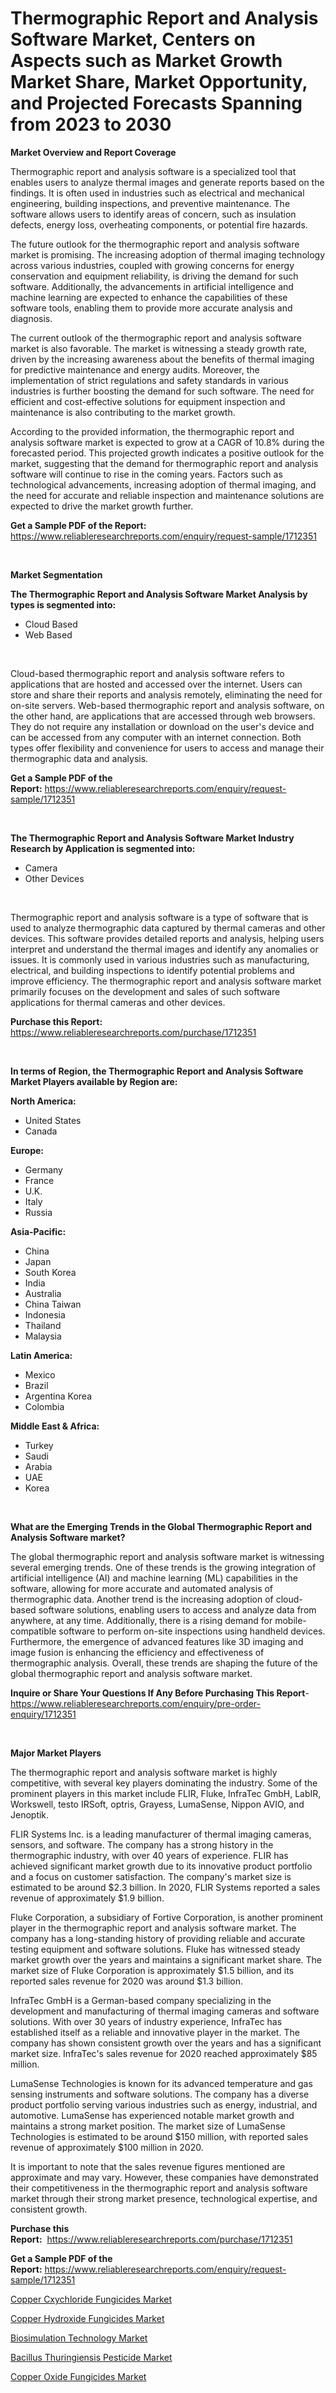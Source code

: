 <p><h1>Thermographic Report and Analysis Software Market, Centers on Aspects such as Market Growth Market Share, Market Opportunity, and Projected Forecasts Spanning from 2023 to 2030</h1></p><p><strong>Market Overview and Report Coverage</strong></p>
<p><p>Thermographic report and analysis software is a specialized tool that enables users to analyze thermal images and generate reports based on the findings. It is often used in industries such as electrical and mechanical engineering, building inspections, and preventive maintenance. The software allows users to identify areas of concern, such as insulation defects, energy loss, overheating components, or potential fire hazards.</p><p>The future outlook for the thermographic report and analysis software market is promising. The increasing adoption of thermal imaging technology across various industries, coupled with growing concerns for energy conservation and equipment reliability, is driving the demand for such software. Additionally, the advancements in artificial intelligence and machine learning are expected to enhance the capabilities of these software tools, enabling them to provide more accurate analysis and diagnosis.</p><p>The current outlook of the thermographic report and analysis software market is also favorable. The market is witnessing a steady growth rate, driven by the increasing awareness about the benefits of thermal imaging for predictive maintenance and energy audits. Moreover, the implementation of strict regulations and safety standards in various industries is further boosting the demand for such software. The need for efficient and cost-effective solutions for equipment inspection and maintenance is also contributing to the market growth.</p><p>According to the provided information, the thermographic report and analysis software market is expected to grow at a CAGR of 10.8% during the forecasted period. This projected growth indicates a positive outlook for the market, suggesting that the demand for thermographic report and analysis software will continue to rise in the coming years. Factors such as technological advancements, increasing adoption of thermal imaging, and the need for accurate and reliable inspection and maintenance solutions are expected to drive the market growth further.</p></p>
<p><strong>Get a Sample PDF of the Report:</strong> <a href="https://www.reliableresearchreports.com/enquiry/request-sample/1712351">https://www.reliableresearchreports.com/enquiry/request-sample/1712351</a></p>
<p>&nbsp;</p>
<p><strong>Market Segmentation</strong></p>
<p><strong>The Thermographic Report and Analysis Software Market Analysis by types is segmented into:</strong></p>
<p><ul><li>Cloud Based</li><li>Web Based</li></ul></p>
<p>&nbsp;</p>
<p><p>Cloud-based thermographic report and analysis software refers to applications that are hosted and accessed over the internet. Users can store and share their reports and analysis remotely, eliminating the need for on-site servers. Web-based thermographic report and analysis software, on the other hand, are applications that are accessed through web browsers. They do not require any installation or download on the user's device and can be accessed from any computer with an internet connection. Both types offer flexibility and convenience for users to access and manage their thermographic data and analysis.</p></p>
<p><strong>Get a Sample PDF of the Report:</strong>&nbsp;<a href="https://www.reliableresearchreports.com/enquiry/request-sample/1712351">https://www.reliableresearchreports.com/enquiry/request-sample/1712351</a></p>
<p>&nbsp;</p>
<p><strong>The Thermographic Report and Analysis Software Market Industry Research by Application is segmented into:</strong></p>
<p><ul><li>Camera</li><li>Other Devices</li></ul></p>
<p>&nbsp;</p>
<p><p>Thermographic report and analysis software is a type of software that is used to analyze thermographic data captured by thermal cameras and other devices. This software provides detailed reports and analysis, helping users interpret and understand the thermal images and identify any anomalies or issues. It is commonly used in various industries such as manufacturing, electrical, and building inspections to identify potential problems and improve efficiency. The thermographic report and analysis software market primarily focuses on the development and sales of such software applications for thermal cameras and other devices.</p></p>
<p><strong>Purchase this Report:</strong>&nbsp; <a href="https://www.reliableresearchreports.com/purchase/1712351">https://www.reliableresearchreports.com/purchase/1712351</a></p>
<p>&nbsp;</p>
<p><strong>In terms of Region, the Thermographic Report and Analysis Software Market Players available by Region are:</strong></p>
<p>
    <p> <strong> North America: </strong>
        <ul>
            <li>United States</li>
            <li>Canada</li>
        </ul>
        </p> 
    <p> <strong> Europe: </strong>
        <ul>
            <li>Germany</li>
            <li>France</li>
            <li>U.K.</li>
            <li>Italy</li>
            <li>Russia</li>
        </ul>
        </p> 
    <p> <strong> Asia-Pacific: </strong>
        <ul>
            <li>China</li>
            <li>Japan</li>
            <li>South Korea</li>
            <li>India</li>
            <li>Australia</li>
            <li>China Taiwan</li>
            <li>Indonesia</li>
            <li>Thailand</li>
            <li>Malaysia</li>
        </ul>
        </p> 
    <p> <strong> Latin America: </strong>
        <ul>
            <li>Mexico</li>
            <li>Brazil</li>
            <li>Argentina Korea</li>
            <li>Colombia</li>
        </ul>
        </p> 
    <p> <strong> Middle East & Africa: </strong>
        <ul>
            <li>Turkey</li>
            <li>Saudi</li>
            <li>Arabia</li>
            <li>UAE</li>
            <li>Korea</li>
        </ul>
    </p>
    </p>
<p>&nbsp;</p>
<p><strong>What are the Emerging Trends in the Global Thermographic Report and Analysis Software market?</strong></p>
<p><p>The global thermographic report and analysis software market is witnessing several emerging trends. One of these trends is the growing integration of artificial intelligence (AI) and machine learning (ML) capabilities in the software, allowing for more accurate and automated analysis of thermographic data. Another trend is the increasing adoption of cloud-based software solutions, enabling users to access and analyze data from anywhere, at any time. Additionally, there is a rising demand for mobile-compatible software to perform on-site inspections using handheld devices. Furthermore, the emergence of advanced features like 3D imaging and image fusion is enhancing the efficiency and effectiveness of thermographic analysis. Overall, these trends are shaping the future of the global thermographic report and analysis software market.</p></p>
<p><strong>Inquire or Share Your Questions If Any Before Purchasing This Report</strong>- <a href="https://www.reliableresearchreports.com/enquiry/pre-order-enquiry/1712351">https://www.reliableresearchreports.com/enquiry/pre-order-enquiry/1712351</a></p>
<p>&nbsp;</p>
<p><strong>Major Market Players</strong></p>
<p><p>The thermographic report and analysis software market is highly competitive, with several key players dominating the industry. Some of the prominent players in this market include FLIR, Fluke, InfraTec GmbH, LabIR, Workswell, testo IRSoft, optris, Grayess, LumaSense, Nippon AVIO, and Jenoptik.</p><p>FLIR Systems Inc. is a leading manufacturer of thermal imaging cameras, sensors, and software. The company has a strong history in the thermographic industry, with over 40 years of experience. FLIR has achieved significant market growth due to its innovative product portfolio and a focus on customer satisfaction. The company's market size is estimated to be around $2.3 billion. In 2020, FLIR Systems reported a sales revenue of approximately $1.9 billion.</p><p>Fluke Corporation, a subsidiary of Fortive Corporation, is another prominent player in the thermographic report and analysis software market. The company has a long-standing history of providing reliable and accurate testing equipment and software solutions. Fluke has witnessed steady market growth over the years and maintains a significant market share. The market size of Fluke Corporation is approximately $1.5 billion, and its reported sales revenue for 2020 was around $1.3 billion.</p><p>InfraTec GmbH is a German-based company specializing in the development and manufacturing of thermal imaging cameras and software solutions. With over 30 years of industry experience, InfraTec has established itself as a reliable and innovative player in the market. The company has shown consistent growth over the years and has a significant market size. InfraTec's sales revenue for 2020 reached approximately $85 million.</p><p>LumaSense Technologies is known for its advanced temperature and gas sensing instruments and software solutions. The company has a diverse product portfolio serving various industries such as energy, industrial, and automotive. LumaSense has experienced notable market growth and maintains a strong market position. The market size of LumaSense Technologies is estimated to be around $150 million, with reported sales revenue of approximately $100 million in 2020.</p><p>It is important to note that the sales revenue figures mentioned are approximate and may vary. However, these companies have demonstrated their competitiveness in the thermographic report and analysis software market through their strong market presence, technological expertise, and consistent growth.</p></p>
<p><strong>Purchase this Report:</strong>&nbsp;&nbsp;<a href="https://www.reliableresearchreports.com/purchase/1712351">https://www.reliableresearchreports.com/purchase/1712351</a></p>
<p></p>
<p><strong>Get a Sample PDF of the Report:</strong>&nbsp;<a href="https://www.reliableresearchreports.com/enquiry/request-sample/1712351">https://www.reliableresearchreports.com/enquiry/request-sample/1712351</a></p>
<p><p><a href="https://medium.com/@robinrathi2023/decoding-copper-cxychloride-fungicides-market-metrics-market-share-trends-and-growth-patterns-b199455385a7">Copper Cxychloride Fungicides Market</a></p><p><a href="https://medium.com/@rosaleekoss/copper-hydroxide-fungicides-market-insight-market-trends-growth-forecasted-from-2023-to-2030-2b452cbeb3c1">Copper Hydroxide Fungicides Market</a></p><p><a href="https://medium.com/@ollierippin/biosimulation-technology-market-size-reveals-the-best-marketing-channels-in-global-industry-e817166f2e56">Biosimulation Technology Market</a></p><p><a href="https://medium.com/@bethhermann2023/bacillus-thuringiensis-pesticide-market-analysis-its-cagr-market-segmentation-and-global-industry-6cda795c6799">Bacillus Thuringiensis Pesticide Market</a></p><p><a href="https://medium.com/@orphabrakus2023/copper-oxide-fungicides-market-trends-and-market-analysis-forecasted-for-period-2023-2030-84abfdd29573">Copper Oxide Fungicides Market</a></p></p>